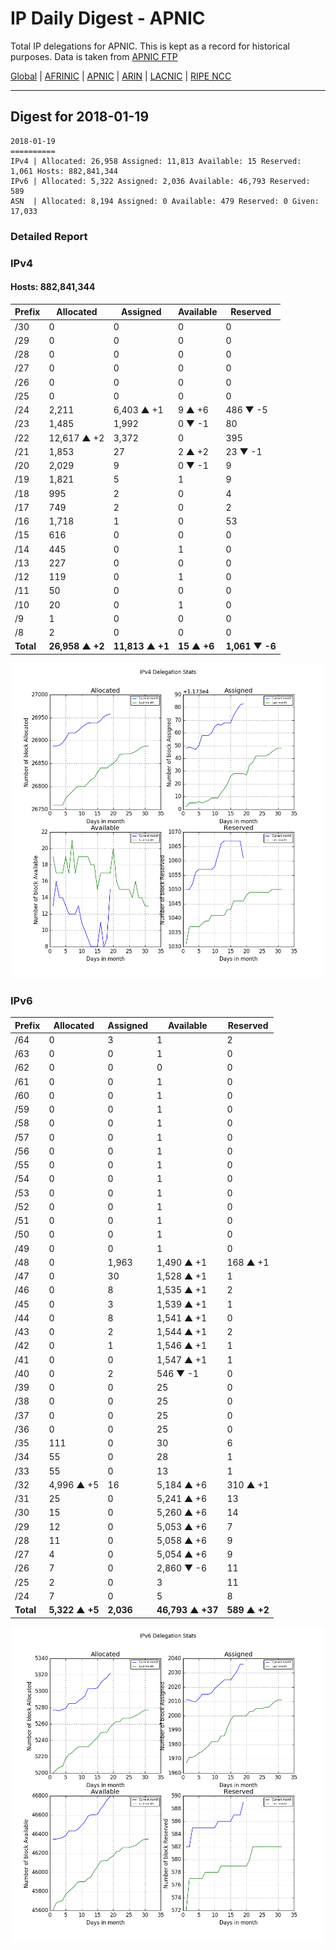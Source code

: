 # IP Daily Digest - APNIC

Total IP delegations for APNIC. This is kept as a record for historical purposes. Data is taken from [APNIC FTP](https://ftp.apnic.net/)

[Global](https://github.com/csmets/IP-Daily-Digest) | [AFRINIC](https://github.com/csmets/IP-Daily-Digest/tree/master/archives/AFRINIC) | [APNIC](https://github.com/csmets/IP-Daily-Digest/tree/master/archives/APNIC) | [ARIN](https://github.com/csmets/IP-Daily-Digest/tree/master/archives/ARIN) | [LACNIC](https://github.com/csmets/IP-Daily-Digest/tree/master/archives/LACNIC) | [RIPE NCC](https://github.com/csmets/IP-Daily-Digest/tree/master/archives/RIPE_NCC)

---

## Digest for 2018-01-19
```
2018-01-19
==========
IPv4 | Allocated: 26,958 Assigned: 11,813 Available: 15 Reserved: 1,061 Hosts: 882,841,344
IPv6 | Allocated: 5,322 Assigned: 2,036 Available: 46,793 Reserved: 589
ASN  | Allocated: 8,194 Assigned: 0 Available: 479 Reserved: 0 Given: 17,033
```

### Detailed Report

### IPv4

#### Hosts: **882,841,344**

| Prefix | Allocated | Assigned | Available | Reserved |
| ----- | ----- | ----- | ----- | ----- |
| /30 | 0 | 0 | 0 | 0 |
| /29 | 0 | 0 | 0 | 0 |
| /28 | 0 | 0 | 0 | 0 |
| /27 | 0 | 0 | 0 | 0 |
| /26 | 0 | 0 | 0 | 0 |
| /25 | 0 | 0 | 0 | 0 |
| /24 | 2,211 | 6,403 ▲ +1 | 9 ▲ +6 | 486 ▼ -5 |
| /23 | 1,485 | 1,992 | 0 ▼ -1 | 80 |
| /22 | 12,617 ▲ +2 | 3,372 | 0 | 395 |
| /21 | 1,853 | 27 | 2 ▲ +2 | 23 ▼ -1 |
| /20 | 2,029 | 9 | 0 ▼ -1 | 9 |
| /19 | 1,821 | 5 | 1 | 9 |
| /18 | 995 | 2 | 0 | 4 |
| /17 | 749 | 2 | 0 | 2 |
| /16 | 1,718 | 1 | 0 | 53 |
| /15 | 616 | 0 | 0 | 0 |
| /14 | 445 | 0 | 1 | 0 |
| /13 | 227 | 0 | 0 | 0 |
| /12 | 119 | 0 | 1 | 0 |
| /11 | 50 | 0 | 0 | 0 |
| /10 | 20 | 0 | 1 | 0 |
| /9 | 1 | 0 | 0 | 0 |
| /8 | 2 | 0 | 0 | 0 |
| **Total** | **26,958 ▲ +2** | **11,813 ▲ +1** | **15 ▲ +6** | **1,061 ▼ -6** |

![ipv4-stats](ipv4-figure.png)

### IPv6

| Prefix | Allocated | Assigned | Available | Reserved |
| ----- | ----- | ----- | ----- | ----- |
| /64 | 0 | 3 | 1 | 2 |
| /63 | 0 | 0 | 1 | 0 |
| /62 | 0 | 0 | 0 | 0 |
| /61 | 0 | 0 | 1 | 0 |
| /60 | 0 | 0 | 1 | 0 |
| /59 | 0 | 0 | 1 | 0 |
| /58 | 0 | 0 | 1 | 0 |
| /57 | 0 | 0 | 1 | 0 |
| /56 | 0 | 0 | 1 | 0 |
| /55 | 0 | 0 | 1 | 0 |
| /54 | 0 | 0 | 1 | 0 |
| /53 | 0 | 0 | 1 | 0 |
| /52 | 0 | 0 | 1 | 0 |
| /51 | 0 | 0 | 1 | 0 |
| /50 | 0 | 0 | 1 | 0 |
| /49 | 0 | 0 | 1 | 0 |
| /48 | 0 | 1,963 | 1,490 ▲ +1 | 168 ▲ +1 |
| /47 | 0 | 30 | 1,528 ▲ +1 | 1 |
| /46 | 0 | 8 | 1,535 ▲ +1 | 2 |
| /45 | 0 | 3 | 1,539 ▲ +1 | 1 |
| /44 | 0 | 8 | 1,541 ▲ +1 | 0 |
| /43 | 0 | 2 | 1,544 ▲ +1 | 2 |
| /42 | 0 | 1 | 1,546 ▲ +1 | 1 |
| /41 | 0 | 0 | 1,547 ▲ +1 | 1 |
| /40 | 0 | 2 | 546 ▼ -1 | 0 |
| /39 | 0 | 0 | 25 | 0 |
| /38 | 0 | 0 | 25 | 0 |
| /37 | 0 | 0 | 25 | 0 |
| /36 | 0 | 0 | 25 | 0 |
| /35 | 111 | 0 | 30 | 6 |
| /34 | 55 | 0 | 28 | 1 |
| /33 | 55 | 0 | 13 | 1 |
| /32 | 4,996 ▲ +5 | 16 | 5,184 ▲ +6 | 310 ▲ +1 |
| /31 | 25 | 0 | 5,241 ▲ +6 | 13 |
| /30 | 15 | 0 | 5,260 ▲ +6 | 14 |
| /29 | 12 | 0 | 5,053 ▲ +6 | 7 |
| /28 | 11 | 0 | 5,058 ▲ +6 | 9 |
| /27 | 4 | 0 | 5,054 ▲ +6 | 9 |
| /26 | 7 | 0 | 2,860 ▼ -6 | 11 |
| /25 | 2 | 0 | 3 | 11 |
| /24 | 7 | 0 | 5 | 8 |
| **Total** | **5,322 ▲ +5** | **2,036** | **46,793 ▲ +37** | **589 ▲ +2** |

![ipv6-stats](ipv6-figure.png)